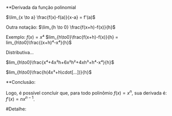 **Derivada da função polinomial

$\lim_{x \to a} \frac{f(x)-f(a)}{x-a} = f'(a)$

Outra notação: $\lim_{h \to 0} \frac{f(x+h)-f(x)}{h}$

Exemplo: $f(x) = x⁴$
$lim_{h\to0}\frac{f(x+h)-f(x)}{h} = lim_{h\to0}\frac{(x+h)⁴-x⁴}{h}$

Distributiva...

$lim_{h\to0}\frac{x⁴+4x³h+6x²h²+4xh³+h⁴-x⁴}{h}$

$lim_{h\to0}\frac{h(4x³+h\cdot[...])}{h}$

**Conclusão:

Logo, é possível concluir que, para todo polinômio $f(x)=x^n$, sua derivada é: $f'(x)=nx^{n-1}$.

#Detalhe:

